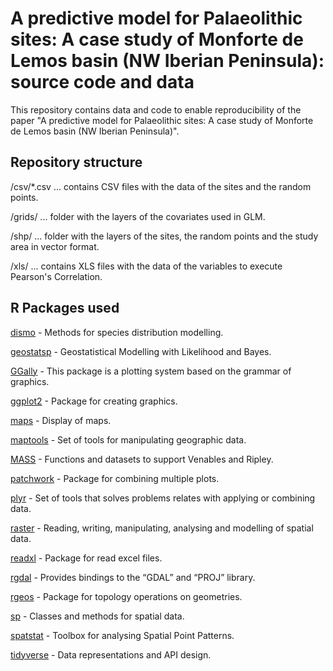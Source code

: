 # A predictive model for Palaeolithic sites: A case study of Monforte de Lemos basin (NW Iberian Peninsula): source code and data
This repository contains data and code to enable reproducibility of the paper "A predictive model for Palaeolithic sites: A case study of Monforte de Lemos basin (NW Iberian Peninsula)".

## Repository structure
/csv/*.csv ... contains CSV files with the data of the sites and the random points.

/grids/ ... folder with the layers of the covariates used in GLM.

/shp/ ... folder with the layers of the sites, the random points and the study area in vector format.

/xls/ ... contains XLS files with the data of the variables to execute Pearson's Correlation.

## R Packages used
[dismo](https://cran.r-project.org/web/packages/dismo/dismo.pdf) - Methods for species distribution modelling.

[geostatsp](https://rdrr.io/cran/geostatsp/) - Geostatistical Modelling with Likelihood and Bayes.

[GGally](https://cran.r-project.org/web/packages/GGally/index.html) - This package is a plotting system based on the grammar of graphics.

[ggplot2](https://cran.r-project.org/web/packages/ggplot2/index.html) - Package for creating graphics.

[maps](https://cran.r-project.org/web/packages/maps/index.html) - Display of maps.

[maptools](https://cran.r-project.org/web/packages/maptools/index.html) - Set of tools for manipulating geographic data.

[MASS](https://cran.r-project.org/web/packages/MASS/MASS.pdf) - Functions and datasets to support Venables and Ripley.

[patchwork](https://cran.r-project.org/web/packages/patchwork/index.html) - Package for combining multiple plots.

[plyr](https://cran.r-project.org/web/packages/plyr/index.html) - Set of tools that solves problems relates with applying or combining data.

[raster](https://cran.r-project.org/web/packages/raster/index.html) - Reading, writing, manipulating, analysing and modelling of spatial data.

[readxl](https://cran.r-project.org/web/packages/readxl/index.html) - Package for read excel files.

[rgdal](https://cran.r-project.org/web/packages/rgdal/index.html) - Provides bindings to the “GDAL” and “PROJ” library.

[rgeos](https://cran.r-project.org/web/packages/rgeos/index.html) - Package for topology operations on geometries.

[sp](https://cran.r-project.org/web/packages/sp/index.html) - Classes and methods for spatial data.

[spatstat](https://cran.r-project.org/web/packages/spatstat/index.html) - Toolbox for analysing Spatial Point Patterns.

[tidyverse](https://cran.r-project.org/web/packages/tidyverse/index.html) - Data representations and API design.









